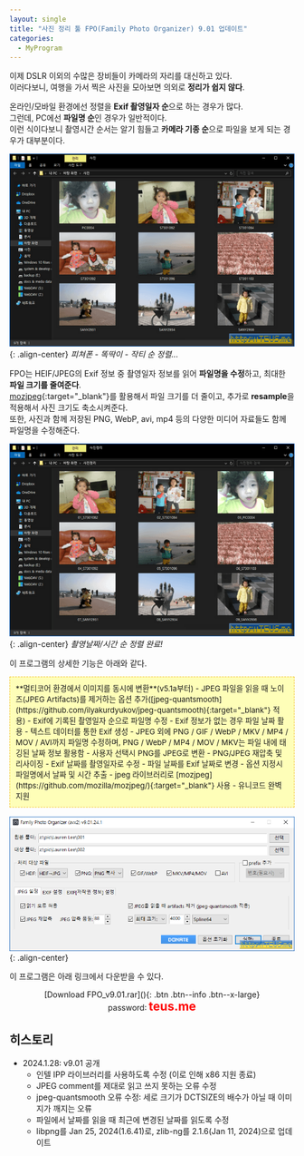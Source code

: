 ```yaml
---
layout: single
title: "사진 정리 툴 FPO(Family Photo Organizer) 9.01 업데이트"
categories:
  - MyProgram
---
```



이제 DSLR 이외의 수많은 장비들이 카메라의 자리를 대신하고 있다.  
이러다보니, 여행을 가서 찍은 사진을 모아보면 의외로 **정리가 쉽지 않다**.

온라인/모바일 환경에선 정렬을 **Exif 촬영일자 순**으로 하는 경우가 많다.  
그런데, PC에선 **파일명 순**인 경우가 일반적이다.  
이런 식이다보니 촬영시간 순서는 알기 힘들고 **카메라 기종 순**으로 파일을 보게 되는 경우가 대부분이다.

![image](</images/2024-01-28/pics1.png>){: .align-center}
*피쳐폰 - 똑딱이 - 작티 순 정렬...*

FPO는 HEIF/JPEG의 Exif 정보 중 촬영일자 정보를 읽어 **파일명을 수정**하고, 최대한 **파일 크기를 줄여준다**.  
[mozjpeg](https://github.com/mozilla/mozjpeg/){:target="_blank"}를 활용해서 파일 크기를 더 줄이고, 추가로 **resample**을 적용해서 사진 크기도 축소시켜준다.  
또한, 사진과 함께 저장된 PNG, WebP, avi, mp4 등의 다양한 미디어 자료들도 함께 파일명을 수정해준다.

![image](</images/2024-01-28/pics2.png>){: .align-center}
*촬영날짜/시간 순 정렬 완료!*

이 프로그램의 상세한 기능은 아래와 같다.

<div style="background-color: #fefeb8; padding: 10px; border: 1px dashed #f3c534; font-size: 0.95em; margin-bottom: 1.2em;" markdown="1">
**멀티코어 환경에서 이미지를 동시에 변환**(v5.1a부터)
- JPEG 파일을 읽을 때 노이즈(JPEG Artifacts)를 제거하는 옵션 추가([jpeg-quantsmooth](https://github.com/ilyakurdyukov/jpeg-quantsmooth){:target="_blank"} 적용)
- Exif에 기록된 촬영일자 순으로 파일명 수정
- Exif 정보가 없는 경우 파일 날짜 활용
- 텍스트 데이터를 통한 Exif 생성
- JPEG 외에 PNG / GIF / WebP / MKV / MP4 / MOV / AVI까지 파일명 수정하며,  
PNG / WebP / MP4 / MOV / MKV는 파일 내에 태깅된 날짜 정보 활용함
- 사용자 선택시 PNG를 JPEG로 변환
- PNG/JPEG 재압축 및 리사이징
- Exif 날짜를 촬영일자로 수정
- 파일 날짜를 Exif 날짜로 변경
- 옵션 지정시 파일명에서 날짜 및 시간 추출
- jpeg 라이브러리로 [mozjpeg](https://github.com/mozilla/mozjpeg/){:target="_blank"} 사용
- 유니코드 완벽 지원
</div>

![image](</images/2024-01-28/FPO.png>){: .align-center}

이 프로그램은 아래 링크에서 다운받을 수 있다.

<div style="text-align: center;" markdown="1">
[Download FPO_v9.01.rar](</attachment/2024-01-28/FPO_v9.01.rar>){: .btn .btn--info .btn--x-large}
<br>password꞉ <span style="color: red; font-size: 1.5em;"><b>teus.me</b></span>
</div>

## 히스토리

* 2024.1.28꞉ v9.01 공개
  * 인텔 IPP 라이브러리를 사용하도록 수정 (이로 인해 x86 지원 종료)
  * JPEG comment를 제대로 읽고 쓰지 못하는 오류 수정
  * jpeg-quantsmooth 오류 수정꞉ 세로 크기가 DCTSIZE의 배수가 아닐 때 이미지가 깨지는 오류
  * 파일에서 날짜를 읽을 때 최근에 변경된 날짜를 읽도록 수정
  * libpng를 Jan 25, 2024(1.6.41)로, zlib-ng를 2.1.6(Jan 11, 2024)으로 업데이트
